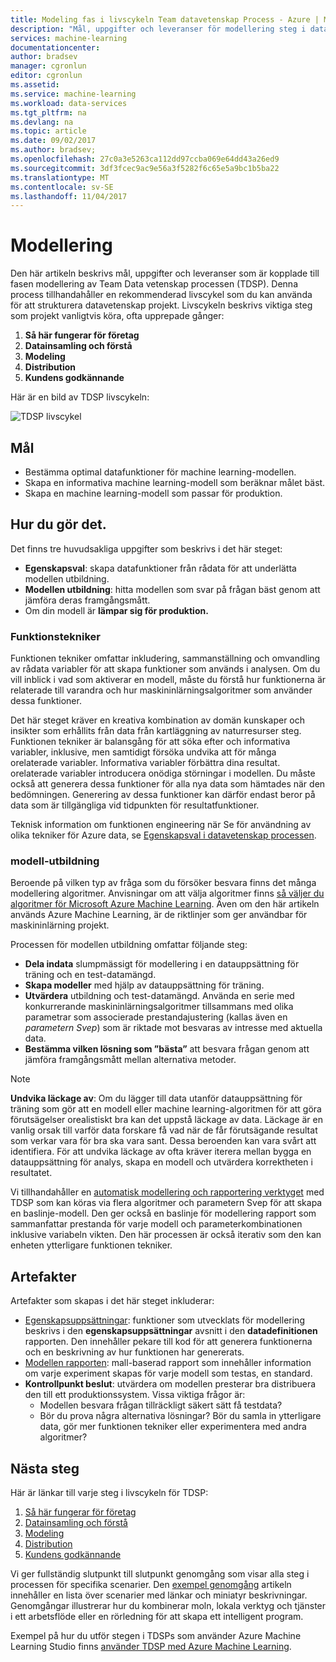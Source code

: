 ```yaml
---
title: Modeling fas i livscykeln Team datavetenskap Process - Azure | Microsoft Docs
description: "Mål, uppgifter och leveranser för modellering steg i datavetenskap projekt"
services: machine-learning
documentationcenter: 
author: bradsev
manager: cgronlun
editor: cgronlun
ms.assetid: 
ms.service: machine-learning
ms.workload: data-services
ms.tgt_pltfrm: na
ms.devlang: na
ms.topic: article
ms.date: 09/02/2017
ms.author: bradsev;
ms.openlocfilehash: 27c0a3e5263ca112dd97ccba069e64dd43a26ed9
ms.sourcegitcommit: 3df3fcec9ac9e56a3f5282f6c65e5a9bc1b5ba22
ms.translationtype: MT
ms.contentlocale: sv-SE
ms.lasthandoff: 11/04/2017
---
```

# <a name="modeling"></a>Modellering

Den här artikeln beskrivs mål, uppgifter och leveranser som är kopplade till fasen modellering av Team Data vetenskap processen (TDSP). Denna process tillhandahåller en rekommenderad livscykel som du kan använda för att strukturera datavetenskap projekt. Livscykeln beskrivs viktiga steg som projekt vanligtvis köra, ofta upprepade gånger:

   1. **Så här fungerar för företag**
   2. **Datainsamling och förstå**
   3. **Modeling**
   4. **Distribution**
   5. **Kundens godkännande**

Här är en bild av TDSP livscykeln:

![TDSP livscykel](./media/lifecycle/tdsp-lifecycle2.png) 


## <a name="goals"></a>Mål
* Bestämma optimal datafunktioner för machine learning-modellen.
* Skapa en informativa machine learning-modell som beräknar målet bäst.
* Skapa en machine learning-modell som passar för produktion.

## <a name="how-to-do-it"></a>Hur du gör det.
Det finns tre huvudsakliga uppgifter som beskrivs i det här steget:

  * **Egenskapsval**: skapa datafunktioner från rådata för att underlätta modellen utbildning.
  * **Modellen utbildning**: hitta modellen som svar på frågan bäst genom att jämföra deras framgångsmått.
  * Om din modell är **lämpar sig för produktion.**

### <a name="feature-engineering"></a>Funktionstekniker
Funktionen tekniker omfattar inkludering, sammanställning och omvandling av rådata variabler för att skapa funktioner som används i analysen. Om du vill inblick i vad som aktiverar en modell, måste du förstå hur funktionerna är relaterade till varandra och hur maskininlärningsalgoritmer som använder dessa funktioner. 

Det här steget kräver en kreativa kombination av domän kunskaper och insikter som erhållits från data från kartläggning av naturresurser steg. Funktionen tekniker är balansgång för att söka efter och informativa variabler, inklusive, men samtidigt försöka undvika att för många orelaterade variabler. Informativa variabler förbättra dina resultat. orelaterade variabler introducera onödiga störningar i modellen. Du måste också att generera dessa funktioner för alla nya data som hämtades när den bedömningen. Generering av dessa funktioner kan därför endast beror på data som är tillgängliga vid tidpunkten för resultatfunktioner. 

Teknisk information om funktionen engineering när Se för användning av olika tekniker för Azure data, se [Egenskapsval i datavetenskap processen](create-features.md). 

### <a name="model-training"></a>modell-utbildning
Beroende på vilken typ av fråga som du försöker besvara finns det många modellering algoritmer. Anvisningar om att välja algoritmer finns [så väljer du algoritmer för Microsoft Azure Machine Learning](../studio/algorithm-choice.md). Även om den här artikeln används Azure Machine Learning, är de riktlinjer som ger användbar för maskininlärning projekt. 

Processen för modellen utbildning omfattar följande steg: 

   * **Dela indata** slumpmässigt för modellering i en datauppsättning för träning och en test-datamängd.
   * **Skapa modeller** med hjälp av datauppsättning för träning.
   * **Utvärdera** utbildning och test-datamängd. Använda en serie med konkurrerande maskininlärningsalgoritmer tillsammans med olika parametrar som associerade prestandajustering (kallas även en *parametern Svep*) som är riktade mot besvaras av intresse med aktuella data.
   * **Bestämma vilken lösning som ”bästa”** att besvara frågan genom att jämföra framgångsmått mellan alternativa metoder.

> [!NOTE]
> **Undvika läckage av**: Om du lägger till data utanför datauppsättning för träning som gör att en modell eller machine learning-algoritmen för att göra förutsägelser orealistiskt bra kan det uppstå läckage av data. Läckage är en vanlig orsak till varför data forskare få vad när de får förutsägande resultat som verkar vara för bra ska vara sant. Dessa beroenden kan vara svårt att identifiera. För att undvika läckage av ofta kräver iterera mellan bygga en datauppsättning för analys, skapa en modell och utvärdera korrektheten i resultatet. 
> 
> 

Vi tillhandahåller en [automatisk modellering och rapportering verktyget](https://github.com/Azure/Azure-TDSP-Utilities/blob/master/DataScienceUtilities/Modeling) med TDSP som kan köras via flera algoritmer och parametern Svep för att skapa en baslinje-modell. Den ger också en baslinje för modellering rapport som sammanfattar prestanda för varje modell och parameterkombinationen inklusive variabeln vikten. Den här processen är också iterativ som den kan enheten ytterligare funktionen tekniker. 

## <a name="artifacts"></a>Artefakter
Artefakter som skapas i det här steget inkluderar:

   * [Egenskapsuppsättningar](https://github.com/Azure/Azure-TDSP-ProjectTemplate/blob/master/Docs/DataReport/Data%20Defintion.md#feature-sets): funktioner som utvecklats för modellering beskrivs i den **egenskapsuppsättningar** avsnitt i den **datadefinitionen** rapporten. Den innehåller pekare till kod för att generera funktionerna och en beskrivning av hur funktionen har genererats.
   * [Modellen rapporten](https://github.com/Azure/Azure-TDSP-ProjectTemplate/blob/master/Docs/Model/Model%201/Model%20Report.md): mall-baserad rapport som innehåller information om varje experiment skapas för varje modell som testas, en standard.
   * **Kontrollpunkt beslut**: utvärdera om modellen presterar bra distribuera den till ett produktionssystem. Vissa viktiga frågor är:
     * Modellen besvara frågan tillräckligt säkert sätt få testdata? 
     * Bör du prova några alternativa lösningar? Bör du samla in ytterligare data, gör mer funktionen tekniker eller experimentera med andra algoritmer?

## <a name="next-steps"></a>Nästa steg

Här är länkar till varje steg i livscykeln för TDSP:

   1. [Så här fungerar för företag](lifecycle-business-understanding.md)
   2. [Datainsamling och förstå](lifecycle-data.md)
   3. [Modeling](lifecycle-modeling.md)
   4. [Distribution](lifecycle-deployment.md)
   5. [Kundens godkännande](lifecycle-acceptance.md)

Vi ger fullständig slutpunkt till slutpunkt genomgång som visar alla steg i processen för specifika scenarier. Den [exempel genomgång](walkthroughs.md) artikeln innehåller en lista över scenarier med länkar och miniatyr beskrivningar. Genomgångar illustrerar hur du kombinerar moln, lokala verktyg och tjänster i ett arbetsflöde eller en rörledning för att skapa ett intelligent program. 

Exempel på hur du utför stegen i TDSPs som använder Azure Machine Learning Studio finns [använder TDSP med Azure Machine Learning](http://aka.ms/datascienceprocess). 

